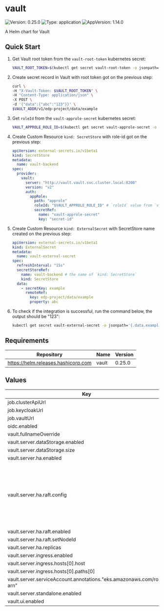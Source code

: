# vault

![Version: 0.25.0](https://img.shields.io/badge/Version-0.25.0-informational?style=flat-square) ![Type: application](https://img.shields.io/badge/Type-application-informational?style=flat-square) ![AppVersion: 1.14.0](https://img.shields.io/badge/AppVersion-1.14.0-informational?style=flat-square)

A Helm chart for Vault

## Quick Start

1. Get Vault root token from the `vault-root-token` kubernetes secret:

    ```bash
    VAULT_ROOT_TOKEN=$(kubectl get secret vault-root-token -o jsonpath='{.data.VAULT_ROOT_TOKEN}' -n vault | base64 --decode)
    ```

2. Create secret record in Vault with root token got on the previous step:

    ```bash
    curl \
    -H "X-Vault-Token: $VAULT_ROOT_TOKEN" \
    -H "Content-Type: application/json" \
    -X POST \
    -d '{"data":{"abc":"123"}}' \
    $VAULT_ADDR/v1/edp-project/data/example
    ```

3. Get `roleId` from the `vault-approle-secret` kubernetes secret:

    ```bash
    VAULT_APPROLE_ROLE_ID=$(kubectl get secret vault-approle-secret -o jsonpath='{.data.role-id}' -n vault | base64 --decode)
    ```

4. Create Custom Resource `kind: SecretStore` with role-id got on the previous step:

    ```yaml
    apiVersion: external-secrets.io/v1beta1
    kind: SecretStore
    metadata:
      name: vault-backend
    spec:
      provider:
        vault:
          server: "http://vault.vault.svc.cluster.local:8200"
          version: "v2"
          auth:
            appRole:
              path: "approle"
              roleId: "$VAULT_APPROLE_ROLE_ID" # `roleId` value from `vault-approle-secret` secret
              secretRef:
                name: "vault-approle-secret"
                key: "secret-id"
    ```

5. Create Custom Resource `kind: ExternalSecret` with SecretStore name created on the previous step:

    ```yaml
    apiVersion: external-secrets.io/v1beta1
    kind: ExternalSecret
    metadata:
      name: vault-external-secret
    spec:
      refreshInterval: "15s"
      secretStoreRef:
        name: vault-backend # the name of `kind: SecretStore`
        kind: SecretStore
      data:
        - secretKey: example
          remoteRef:
            key: edp-project/data/example
            property: abc
    ```
6. To check if the integration is successful, run the command below, the output should be "123":

    ```bash
    kubectl get secret vault-external-secret -o jsonpath='{.data.example}' | base64 --decode
    ```

## Requirements

| Repository | Name | Version |
|------------|------|---------|
| https://helm.releases.hashicorp.com | vault | 0.25.0 |

## Values

| Key | Type | Default | Description |
|-----|------|---------|-------------|
| job.clusterApiUrl | string | `"https://cluster-api.com"` |  |
| job.keycloakUrl | string | `"https://keycloak.example.com/auth/realms/sandbox"` |  |
| job.vaultUrl | string | `"vault.example.com"` |  |
| oidc.enabled | bool | `true` |  |
| vault.fullnameOverride | string | `"vault"` |  |
| vault.server.dataStorage.enabled | bool | `true` |  |
| vault.server.dataStorage.size | string | `"1Gi"` |  |
| vault.server.ha.enabled | bool | `true` |  |
| vault.server.ha.raft.config | string | `"ui = true\nlistener \"tcp\" {\n  address = \"[::]:8200\"\n  cluster_address = \"[::]:8201\"\n  tls_disable = 1\n}\n\nstorage \"raft\" {\n  path = \"/vault/data\"\n    retry_join {\n    leader_api_addr = \"http://vault-0.vault-internal:8200\"\n  }\n  retry_join {\n    leader_api_addr = \"http://vault-1.vault-internal:8200\"\n  }\n  retry_join {\n    leader_api_addr = \"http://vault-2.vault-internal:8200\"\n  }\n}\n\nservice_registration \"kubernetes\" {}\n\nseal \"awskms\" {\n  region     = \"eu-central-1\"\n  kms_key_id = \"KMS_KEY_ID\"\n  role_arn = \"arn:aws:iam::012345678910:role/AWSIRSA_Shared_Vault\"\n  web_identity_token_file = \"/var/run/secrets/eks.amazonaws.com/serviceaccount/token\"\n}\n"` |  |
| vault.server.ha.raft.enabled | bool | `true` |  |
| vault.server.ha.raft.setNodeId | bool | `true` |  |
| vault.server.ha.replicas | int | `3` |  |
| vault.server.ingress.enabled | bool | `true` |  |
| vault.server.ingress.hosts[0].host | string | `"vault.example.com"` |  |
| vault.server.ingress.hosts[0].paths[0] | string | `"/"` |  |
| vault.server.serviceAccount.annotations."eks.amazonaws.com/role-arn" | string | `"arn:aws:iam::012345678910:role/AWSIRSA_Shared_Vault"` |  |
| vault.server.standalone.enabled | bool | `false` |  |
| vault.ui.enabled | bool | `true` |  |
